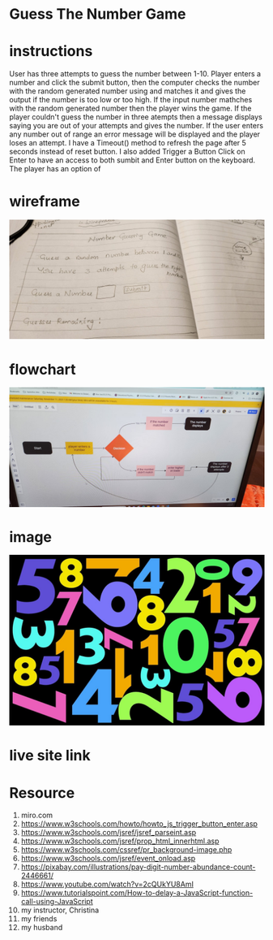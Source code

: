 # Guess The Number Game

# instructions

User has three attempts to guess the number between 1-10.  Player enters a number and click the submit button, then the computer checks the number with the random generated number using and matches it and gives the output if the number is too low or too high. If the input number mathches with the random generated number then the player wins the game. If the player couldn't guess the number in three atempts then a message displays saying you are out of your attempts and gives the number. If the user enters any number out of range an error message will be displayed and the player loses an attempt. I have a Timeout() method to refresh the page after 5 seconds instead of reset button. I also added Trigger a Button Click on Enter to have an access to both sumbit and Enter button on the keyboard. The player has an option of 


# wireframe
![Alt text](wireframe.jpeg)
# flowchart
![Alt text](flowchart-pic.jpeg)
# image
![Alt text](bg-nu-light-1.jpg)

# live site link

# Resource

1. miro.com
2. https://www.w3schools.com/howto/howto_js_trigger_button_enter.asp
3. https://www.w3schools.com/jsref/jsref_parseint.asp
4. https://www.w3schools.com/jsref/prop_html_innerhtml.asp
5. https://www.w3schools.com/cssref/pr_background-image.php
6. https://www.w3schools.com/jsref/event_onload.asp
7. https://pixabay.com/illustrations/pay-digit-number-abundance-count-2446661/
8. https://www.youtube.com/watch?v=2cQUkYU8AmI
9. https://www.tutorialspoint.com/How-to-delay-a-JavaScript-function-call-using-JavaScript
10. my instructor, Christina
11. my friends
12. my husband


